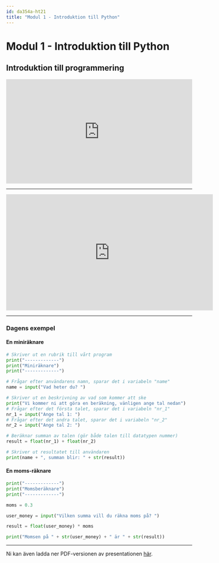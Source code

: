 ```yaml
---
id: da354a-ht21
title: "Modul 1 - Introduktion till Python"
---
```


# Modul 1 - Introduktion till Python

## Introduktion till programmering

<div class="frame">
    <div style="left: 0; width: 100%; height: 0; position: relative; padding-bottom: 56.1972%;"><iframe src="https://speakerdeck.com/player/91516b7ad6794f70a134975a7ceb611f" style="border: 0; top: 0; left: 0; width: 100%; height: 100%; position: absolute;" allowfullscreen scrolling="no" allow="encrypted-media"></iframe></div>
</div>

---

<div class="video-frame">
    <iframe width="560" height="315" src="https://www.youtube.com/embed/R8T1Qm5dENI" frameborder="0" allow="accelerometer; autoplay; clipboard-write; encrypted-media; gyroscope; picture-in-picture" allowfullscreen></iframe>
</div>

---

### Dagens exempel

#### En miniräknare

```python
# Skriver ut en rubrik till vårt program
print("-------------")
print("Miniräknare")
print("-------------")

# Frågar efter användarens namn, sparar det i variabeln "name"
name = input("Vad heter du? ")

# Skriver ut en beskrivning av vad som kommer att ske
print("Vi kommer ni att göra en beräkning, vänligen ange tal nedan")
# Frågar efter det första talet, sparar det i variabeln "nr_1"
nr_1 = input("Ange tal 1: ")
# Frågar efter det andra talet, sparar det i variabeln "nr_2"
nr_2 = input("Ange tal 2: ")

# Beräknar summan av talen (gör både talen till datatypen nummer)
result = float(nr_1) + float(nr_2)

# Skriver ut resultatet till användaren
print(name + ", summan blir: " + str(result))
```

#### En moms-räknare

```python
print("-------------")
print("Momsberäknare")
print("-------------")

moms = 0.3

user_money = input("Vilken summa vill du räkna moms på? ")

result = float(user_money) * moms

print("Momsen på " + str(user_money) + " är " + str(result))

```

---

Ni kan även ladda ner PDF-versionen av presentationen [här](../pdf/introduktion-till-programmering.pdf).